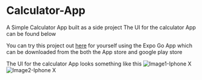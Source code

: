# Calculator-App
A Simple Calculator App built as a side project
The UI for the calculator App can be found below

You can try this project out [here](https://expo.dev/@olatunji56/Calculator-App) for yourself using the Expo Go App which can be downloaded from the both the App store and google play store

The UI for the calculator App looks something like this
![Image1-Iphone X](https://github.com/olatunjiemanuel/Calculator-App/blob/master/assets/UI%20design%20Images/X%20-%202.png)
![Image2-Iphone X](https://github.com/olatunjiemanuel/Calculator-App/blob/master/assets/UI%20design%20Images/X%20-%203.png)

